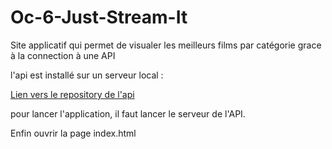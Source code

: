 # Oc-6-Just-Stream-It

Site applicatif qui permet de visualer les meilleurs films par catégorie grace à la connection à une API

l'api est installé sur un serveur local :

<a href="https://github.com/OpenClassrooms-Student-Center/OCMovies-API-EN-FR">Lien vers le repository de l'api</a>

pour lancer l'application, il faut lancer le serveur de l'API.

Enfin ouvrir la page index.html

